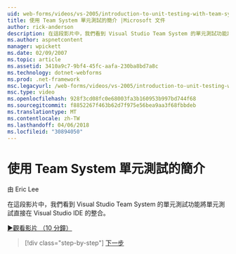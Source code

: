 ```yaml
---
uid: web-forms/videos/vs-2005/introduction-to-unit-testing-with-team-system
title: 使用 Team System 單元測試的簡介 |Microsoft 文件
author: rick-anderson
description: 在這段影片中，我們看到 Visual Studio Team System 的單元測試功能將單元測試直接在 Visual Studio IDE 的整合。
ms.author: aspnetcontent
manager: wpickett
ms.date: 02/09/2007
ms.topic: article
ms.assetid: 3410a9c7-9bf4-45fc-aafa-230ba8bd7a8c
ms.technology: dotnet-webforms
ms.prod: .net-framework
msc.legacyurl: /web-forms/videos/vs-2005/introduction-to-unit-testing-with-team-system
msc.type: video
ms.openlocfilehash: 928f3cd08fc0e68003fa3b160953b997bd744f68
ms.sourcegitcommit: f8852267f463b62d7f975e56bea9aa3f68fbbdeb
ms.translationtype: MT
ms.contentlocale: zh-TW
ms.lasthandoff: 04/06/2018
ms.locfileid: "30894050"
---
```

<a name="introduction-to-unit-testing-with-team-system"></a>使用 Team System 單元測試的簡介
====================
由 Eric Lee

在這段影片中，我們看到 Visual Studio Team System 的單元測試功能將單元測試直接在 Visual Studio IDE 的整合。

[&#9654;觀看影片 （10 分鐘）](https://channel9.msdn.com/Blogs/ASP-NET-Site-Videos/introduction-to-unit-testing-with-team-system)

> [!div class="step-by-step"]
> [下一步](introduction-to-testing-web-applications-with-team-system.md)
